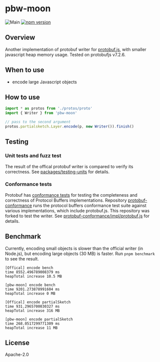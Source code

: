 # pbw-moon

![Main](https://github.com/hpp2334/pbw-moon/actions/workflows/main.yml/badge.svg)
[![npm version](https://badge.fury.io/js/pbw-moon.svg)](https://badge.fury.io/js/pbw-moon)

Overview
----

Another implementation of protobuf writer for [protobuf.js](https://github.com/protobufjs/protobuf.js), with smaller javascript heap memory usage. Tested on protobufjs v7.2.6.

When to use
----

- encode large Javascript objects

How to use
----

```ts
import * as protos from './protos/proto'
import { Writer } from 'pbw-moon'

// pass to the second argument
protos.partialsketch.Layer.encode(p, new Writer()).finish()
```

Testing
----

### Unit tests and fuzz test

The result of the offical protobuf writer is compared to verify its correctness. See [packages/testing-units](packages/testing-units) for details.

### Conformance tests

Protobuf has [conformance tests](https://github.com/protocolbuffers/protobuf/tree/main/conformance) for testing the completeness and correctness of Protocol Buffers implementations. Repository [protobuf-conformance](https://github.com/bufbuild/protobuf-conformance.git) runs the protocol buffers conformance test suite against various implementations, which include protobuf.js. This repository was forked to test the writer. See [protobuf-conformance/impl/protobuf.js](protobuf-conformance/impl/protobuf.js) for details.

Benchmark
----

Currently, encoding small objects is slower than the official writer (in Node.js), but encoding large objects (30 MB) is faster. Run `pnpm benchmark` to see the result.

```log
[Offical] encode bench
time 8552.496789008379 ms
heapTotal increase 10.5 MB

[pbw-moon] encode bench
time 9201.273878991604 ms
heapTotal increase 0 MB

[Offical] encode partialSketch
time 931.2965700030327 ms
heapTotal increase 316 MB

[pbw-moon] encode partialSketch
time 268.0517299771309 ms
heapTotal increase 11 MB
```

License
----
Apache-2.0

